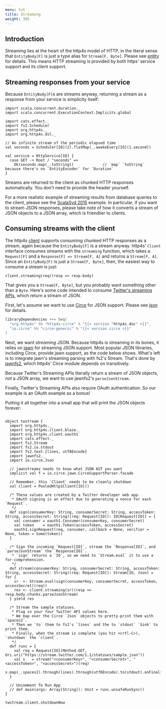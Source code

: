 ```yaml
---
menu: tut
title: Streaming
weight: 305
---
```


## Introduction

Streaming lies at the heart of the http4s model of HTTP, in the literal sense that `EntityBody[F]`
is just a type alias for `Stream[F, Byte]`. Please see [entity] for details. This means
HTTP streaming is provided by both https' service support and its client support.

## Streaming responses from your service

Because `EntityBody[F]`s are streams anyway, returning a stream as a response from your service is
simplicity itself:

```tut:book
import scala.concurrent.duration._
import scala.concurrent.ExecutionContext.Implicits.global

import cats.effect._
import fs2.Scheduler
import org.http4s._
import org.http4s.dsl._

// An infinite stream of the periodic elapsed time
val seconds = Scheduler[IO](2).flatMap(_.awakeEvery[IO](1.second))

val service = HttpService[IO] {
  case GET -> Root / "seconds" =>
    Ok(seconds.map(_.toString))             // `map` `toString` because there's no `EntityEncoder` for `Duration`
}
```

Streams are returned to the client as chunked HTTP responses automatically. You don't need to provide the header yourself.

For a more realistic example of streaming results from database queries to the client, please see the
[ScalaSyd 2015] example. In particular, if you want to stream JSON responses, please take note of how
it converts a stream of JSON objects to a JSON array, which is friendlier to clients.

## Consuming streams with the client

The http4s [client] supports consuming chunked HTTP responses as a stream, again because the
`EntityBody[F]` is a stream anyway. http4s' `Client` interface consumes streams with the `streaming`
function, which takes a `Request[F]` and a `Response[F] => Stream[F, A]` and returns a
`Stream[F, A]`. Since an `EntityBody[F]` is just a `Stream[F, Byte]`, then, the easiest way
to consume a stream is just:

```tut:fail
client.streaming(req)(resp => resp.body)
```

That gives you a `Stream[F, Byte]`, but you probably want something other than a `Byte`.
Here's some code intended to consume [Twitter's streaming APIs], which return a stream of JSON.

First, let's assume we want to use [Circe] for JSON support. Please see [json] for details.

```scala
libraryDependencies ++= Seq(
  "org.http4s" %% "http4s-circe" % "{{< version "http4s.doc" >}}",
  "io.circe" %% "circe-generic" % "{{< version circe >}}"
)
```

Next, we want _streaming_ JSON. Because http4s is streaming in its bones, it relies on [jawn] for
streaming JSON support. Most popular JSON libraries, including Circe, provide jawn support, as
the code below shows. What's left is to integrate jawn's streaming parsing with fs2's Stream.
That's done by [jawnfs2], which http4s' Circe module depends on transitively.

Because Twitter's Streaming APIs literally return a stream of JSON objects, _not_ a JSON array,
we want to use jawnfs2's `parseJsonStream`.

Finally, Twitter's Streaming APIs also require OAuth authentication. So our example is an OAuth
example as a bonus!

Putting it all together into a small app that will print the JSON objects forever:

```tut:book

object twstream {
  import org.http4s._
  import org.http4s.client.blaze._
  import org.http4s.client.oauth1
  import cats.effect._
  import fs2.Stream
  import fs2.io.stdout
  import fs2.text.{lines, utf8Encode}
  import jawnfs2._
  import io.circe.Json

  // jawnstreamz needs to know what JSON AST you want
  implicit val f = io.circe.jawn.CirceSupportParser.facade

  // Remember, this `Client` needs to be cleanly shutdown
  val client = PooledHttp1Client[IO]()

  /* These values are created by a Twitter developer web app.
   * OAuth signing is an effect due to generating a nonce for each `Request`.
   */
  def sign(consumerKey: String, consumerSecret: String, accessToken: String, accessSecret: String)(req: Request[IO]): IO[Request[IO]] = {
    val consumer = oauth1.Consumer(consumerKey, consumerSecret)
    val token    = oauth1.Token(accessToken, accessSecret)
    oauth1.signRequest(req, consumer, callback = None, verifier = None, token = Some(token))
  }

  /* Sign the incoming `Request[IO]`, stream the `Response[IO]`, and `parseJsonStream` the `Response[IO]`.
   * `sign` returns a `IO`, so we need to `Stream.eval` it to use a for-comprehension.
   */
  def stream(consumerKey: String, consumerSecret: String, accessToken: String, accessSecret: String)(req: Request[IO]): Stream[IO, Json] = for {
    sr  <- Stream.eval(sign(consumerKey, consumerSecret, accessToken, accessSecret)(req))
    res <- client.streaming(sr)(resp => resp.body.chunks.parseJsonStream)
  } yield res

  /* Stream the sample statuses.
   * Plug in your four Twitter API values here.
   * We map over the Circe `Json` objects to pretty-print them with `spaces2`.
   * Then we `to` them to fs2's `lines` and the to `stdout` `Sink` to print them.
   * Finally, when the stream is complete (you hit <crtl-C>), `shutdown` the `client`.
   */
  def runc = {
    val req = Request[IO](Method.GET, Uri.uri("https://stream.twitter.com/1.1/statuses/sample.json"))
    val s   = stream("<consumerKey>", "<consumerSecret>", "<accessToken>", "<accessSecret>")(req)
    s.map(_.spaces2).through(lines).through(utf8Encode).to(stdout).onFinalize(client.shutdown).run
  }

  // Uncomment To Run App
  // def main(args: Array[String]): Unit = runc.unsafeRunSync()
}
```

```tut:book:invisible
twstream.client.shutdownNow
```

[client]: ../client
[entity]: ../entity
[ScalaSyd 2015]: https://bitbucket.org/da_terry/scalasyd-doobie-http4s
[json]: ../json
[jawn]: https://github.com/non/jawn
[jawnfs2]: https://github.com/rossabaker/jawn-fs2
[Twitter's streaming APIs]: https://dev.twitter.com/streaming/overview
[circe]: https://circe.github.io/circe/
